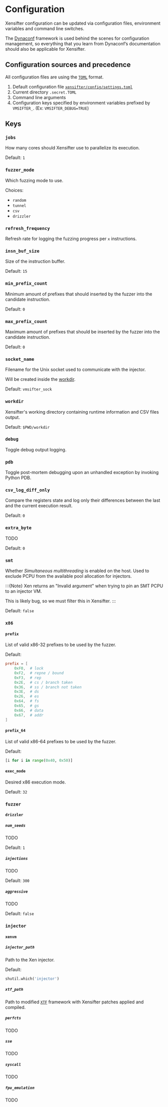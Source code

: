 # Configuration

Xensifter configuration can be updated via configuration files, environment variables and command line switches.

The [Dynaconf](https://www.dynaconf.com/) framework is used behind the scenes for configuration management, so everything that you learn from Dynaconf’s documentation should also be applicable for Xensifter.

## Configuration sources and precedence

All configuration files are using the [`TOML`](https://toml.io/en/) format.

1. Default configuration file [`xensifter/config/settings.toml`](https://github.com/intel-sandbox/xensifter/blob/main/xensifter/config/settings.toml)
2. Current directory `.secret.TOML`
3. Command line arguments
4. Configuration keys specified by environment variables prefixed by `VMSIFTER_`. (Ex: `VMSIFTER_DEBUG=TRUE`)

## Keys

### `jobs`

How many cores should Xensifter use to parallelize its execution.

Default: `1`

### `fuzzer_mode`

Which fuzzing mode to use.

Choices:
- `random`
- `tunnel`
- `csv`
- `drizzler`

### `refresh_frequency`

Refresh rate for logging the fuzzing progress per `x` instructions.

### `insn_buf_size`

Size of the instruction buffer.

Default: `15`

### `min_prefix_count`

Minimum amount of prefixes that should inserted by the fuzzer into the candidate instruction.

Default: `0`

### `max_prefix_count`

Maximum amount of prefixes that should be inserted by the fuzzer into the candidate instruction.

Default: `0`



### `socket_name`

Filename for the Unix socket used to communicate with the injector.

Will be created inside the [workdir](#workdir).

Default: `vmsifter_sock`

### `workdir`

Xensifter's working directory containing runtime information and CSV files output.

Default: `$PWD/workdir`

### `debug`

Toggle debug output logging.

### `pdb`

Toggle post-mortem debugging upon an unhandled exception by invoking Python PDB.

### `csv_log_diff_only`

Compare the registers state and log only their differences between the last and the current execution result.

Default: `0`

### `extra_byte`

TODO

Default: `0`

### `smt`

Whether _Simultaneous multithreading_ is enabled on the host. Used to exclude PCPU from the available pool allocation for injectors.

:::{Note}
Xen returns an "Invalid argument" when trying to pin an SMT PCPU to an injector VM.

This is likely bug, so we must filter this in Xensifter.
:::

Default: `false`

### `x86`

#### `prefix`

List of valid x86-32 prefixes to be used by the fuzzer.

Default:

```TOML
prefix = [
    0xF0,  # lock
    0xF2,  # repne / bound
    0xF3,  # rep
    0x2E,  # cs / branch taken
    0x36,  # ss / branch not taken
    0x3E,  # ds
    0x26,  # es
    0x64,  # fs
    0x65,  # gs
    0x66,  # data
    0x67,  # addr
]
```

#### `prefix_64`

List of valid x86-64 prefixes to be used by the fuzzer.

Default:

```python
[i for i in range(0x40, 0x50)]
```

#### `exec_mode`

Desired x86 execution mode.

Default: `32`

### `fuzzer`

#### `drizzler`

##### `num_seeds`

TODO

Default: `1`

##### `injections`

TODO

Default: `300`

##### `aggressive`

TODO

Default: `false`

### `injector`

#### `xenvm`

##### `injector_path`

Path to the Xen injector.

Default:

```python
shutil.which('injector')
```

##### `xtf_path`

Path to modified [`XTF`](https://xenbits.xenproject.org/docs/xtf/) framework with Xensifter patches applied and compiled.

##### `perfcts`

TODO

##### `sse`

TODO

##### `syscall`

TODO

##### `fpu_emulation`

TODO
